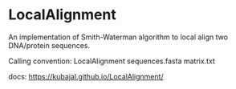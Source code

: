 # LocalAlignment
An implementation of Smith-Waterman algorithm to local align two DNA/protein sequences.

Calling convention: LocalAlignment sequences.fasta matrix.txt

docs: https://kubajal.github.io/LocalAlignment/
